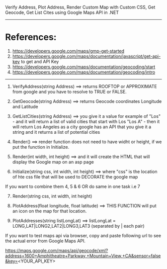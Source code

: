 Verify Address, Plot Address, Render Custom Map with Custom CSS, Get Geocode, Get List Cites using Google Maps API in .NET

------------------------------------------------------------------------------------
References:
=========
1. https://developers.google.com/maps/gmp-get-started
2. https://developers.google.com/maps/documentation/javascript/get-api-key to get and API Key
3. https://developers.google.com/maps/documentation/geocoding/start
4. https://developers.google.com/maps/documentation/geocoding/intro
------------------------------------------------------------------------------------

1. VerifyAddress(string Address)
==> returns ROOFTOP or APPROXIMATE from google and you have to resolve to TRUE or FALSE.

2. GetGeocode(string Address)
==> returns Geocode coordinates Longitude and Latitude

3. GetListCities(string Address)
==> you give it a value for example of
        "Los" - and it will return a list of valid cities that start with Los
        "Los A" - then it will return Los Angeles as a city
        google has an API that you give it a string and it returns a list of potential cities

4. Render()
==> render function does not need to have widht or height, if we put the function in Initialize.

5. Render(int width, int height)
==> and it will create the HTML that will display the Google map on an asp page

6. Initialize(string css, int width, int height)
==>  where  "css" is the location of hte css file that will be used to DECORATE the google map

If you want to combine them 4, 5 & 6 OR do same in one task i.e 7

7. Render(string css, int width, int height)

8. PlotAddress(float longitude, float latitude)
==>  THIS FUNCTION will put an icon on the map for that location.

9. PlotAddresses(string listLongLat)
==>  listLongLat = LONG,LAT|LONG2,LAT2|LONG3,LAT3     (separated by | each pair)


If you want to test maps api via browser, copy and paste following url to see the actual error from Google Maps API.

https://maps.google.com/maps/api/geocode/xml?address=1600+Amphitheatre+Parkway,+Mountain+View,+CA&sensor=false&key=<YOUR_API_KEY>